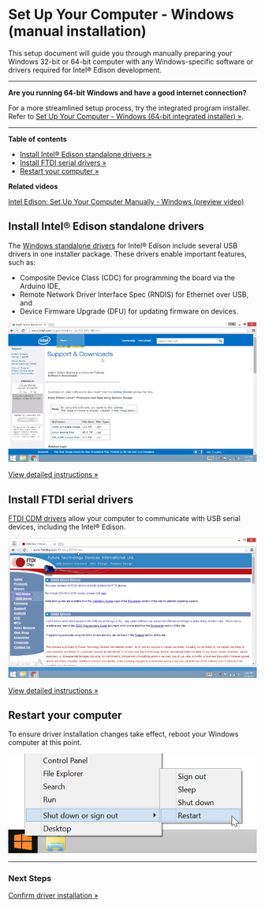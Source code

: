 # Set Up Your Computer - Windows (manual installation)

This setup document will guide you through manually preparing your Windows 32-bit or 64-bit computer with any Windows-specific software or drivers required for Intel® Edison development. 

---

**Are you running 64-bit Windows and have a good internet connection?**

For a more streamlined setup process, try the integrated program installer. Refer to [Set Up Your Computer - Windows (64-bit integrated installer) »](64bit_integrated_installer.md). 

---


**Table of contents**

* [Install Intel® Edison standalone drivers »](#install-intel-edison-standalone-drivers)
* [Install FTDI serial drivers »](#install-ftdi-serial-drivers)
* [Restart your computer »](#restart-your-computer)

**Related videos**

[Intel Edison: Set Up Your Computer Manually - Windows (preview video)](https://drive.google.com/open?id=0B6gHgawzKtxCbUxicmpBc2JZSmM&authuser=0)


## Install Intel® Edison standalone drivers

The [Windows standalone drivers](https://software.intel.com/iot/hardware/edison/downloads) for Intel® Edison include several USB drivers in one installer package. These drivers enable important features, such as:

* Composite Device Class (CDC) for programming the board via the Arduino IDE,
* Remote Network Driver Interface Spec (RNDIS) for Ethernet over USB, and
* Device Firmware Upgrade (DFU) for updating firmware on devices.

![Animated gif: installing Intel® Edison drivers](images/install_edison_drivers-animated.gif)

[View detailed instructions »](details-install_edison_drivers.md)


## Install FTDI serial drivers

[FTDI CDM drivers](http://ftdichip.com/Drivers/D2XX.htm) allow your computer to communicate with USB serial devices, including the Intel® Edison.

![Animated gif: installing Intel® Edison drivers](images/install_ftdi_cdm_drivers-animated.gif)

[View detailed instructions »](details-install_ftdi_cdm_drivers.md)


## Restart your computer

To ensure driver installation changes take effect, reboot your Windows computer at this point.

![Choose Restart from the Windows Start menu](images/restart_windows.png)

---

### Next Steps

[Confirm driver installation »](confirm_drivers.md)
